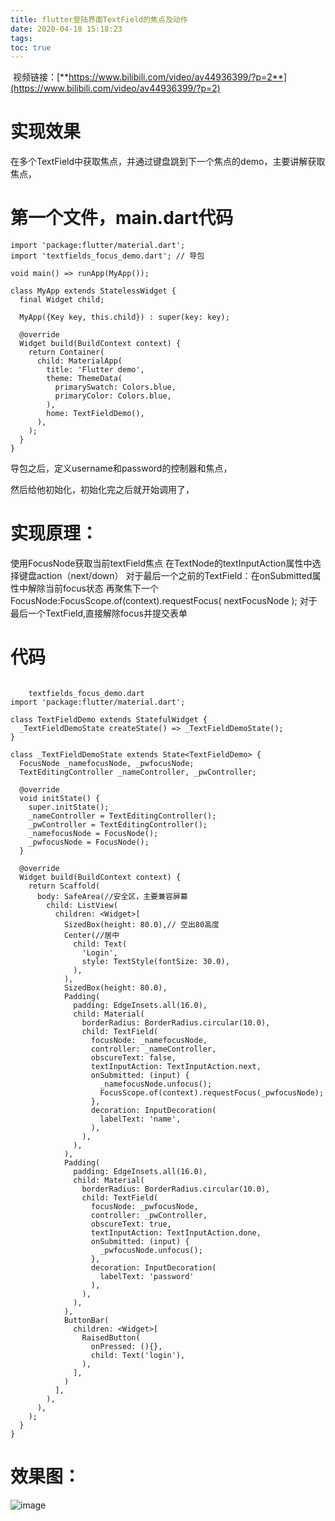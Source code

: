 ```yaml
---
title: flutter登陆界面TextField的焦点及动作
date: 2020-04-18 15:18:23
tags:
toc: true
---
```

 视频链接：[**https://www.bilibili.com/video/av44936399/?p=2**](https://www.bilibili.com/video/av44936399/?p=2)

# 实现效果
在多个TextField中获取焦点，并通过键盘跳到下一个焦点的demo，主要讲解获取焦点，

# 第一个文件，main.dart代码
```
import 'package:flutter/material.dart';
import 'textfields_focus_demo.dart'; // 导包

void main() => runApp(MyApp());

class MyApp extends StatelessWidget {
  final Widget child;

  MyApp({Key key, this.child}) : super(key: key);

  @override
  Widget build(BuildContext context) {
    return Container(
      child: MaterialApp(
        title: 'Flutter demo',
        theme: ThemeData(
          primarySwatch: Colors.blue,
          primaryColor: Colors.blue,
        ),
        home: TextFieldDemo(),
      ),
    );
  }
}
```
导包之后，定义username和password的控制器和焦点，

然后给他初始化，初始化完之后就开始调用了，


# 实现原理：
使用FocusNode获取当前textField焦点
在TextNode的textInputAction属性中选择键盘action（next/down）
对于最后一个之前的TextField：在onSubmitted属性中解除当前focus状态
再聚焦下一个FocusNode:FocusScope.of(context).requestFocus( nextFocusNode );
对于最后一个TextField,直接解除focus并提交表单

# 代码
```

	textfields_focus_demo.dart 
import 'package:flutter/material.dart';

class TextFieldDemo extends StatefulWidget {
  _TextFieldDemoState createState() => _TextFieldDemoState();
}

class _TextFieldDemoState extends State<TextFieldDemo> {
  FocusNode _namefocusNode, _pwfocusNode;
  TextEditingController _nameController, _pwController;

  @override
  void initState() {
    super.initState();
    _nameController = TextEditingController();
    _pwController = TextEditingController();
    _namefocusNode = FocusNode();
    _pwfocusNode = FocusNode();
  }

  @override
  Widget build(BuildContext context) {
    return Scaffold(
      body: SafeArea(//安全区，主要兼容屏幕
        child: ListView(
          children: <Widget>[
            SizedBox(height: 80.0),// 空出80高度
            Center(//居中
              child: Text(
                'Login',
                style: TextStyle(fontSize: 30.0),
              ),
            ),
            SizedBox(height: 80.0),
            Padding(
              padding: EdgeInsets.all(16.0),
              child: Material(
                borderRadius: BorderRadius.circular(10.0),
                child: TextField(
                  focusNode: _namefocusNode,
                  controller: _nameController,
                  obscureText: false,
                  textInputAction: TextInputAction.next,
                  onSubmitted: (input) {
                    _namefocusNode.unfocus();
                    FocusScope.of(context).requestFocus(_pwfocusNode);
                  },
                  decoration: InputDecoration(
                    labelText: 'name',
                  ),
                ),
              ),
            ),
            Padding(
              padding: EdgeInsets.all(16.0),
              child: Material(
                borderRadius: BorderRadius.circular(10.0),
                child: TextField(
                  focusNode: _pwfocusNode,
                  controller: _pwController,
                  obscureText: true,
                  textInputAction: TextInputAction.done,
                  onSubmitted: (input) {
                    _pwfocusNode.unfocus();
                  },
                  decoration: InputDecoration(
                    labelText: 'password'
                  ),
                ),
              ),
            ),
            ButtonBar(
              children: <Widget>[
                RaisedButton(
                  onPressed: (){},
                  child: Text('login'),
                ),
              ],
            )
          ],
        ),
      ),
    );
  }
}
```

# 效果图：
![image](http://upload-images.jianshu.io/upload_images/14347887-7e4ca6a91ec952e0?imageMogr2/auto-orient/strip)